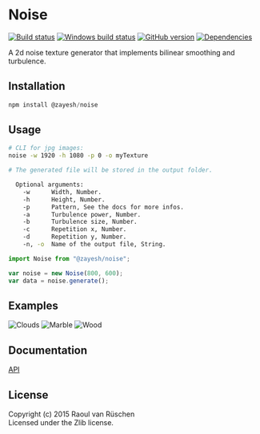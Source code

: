 # Noise
[![Build status](https://travis-ci.org/vanruesc/noise.svg?branch=master)](https://travis-ci.org/vanruesc/noise) 
[![Windows build status](https://ci.appveyor.com/api/projects/status/1vnesrjt9xcvs9y2?svg=true)](https://ci.appveyor.com/project/vanruesc/noise) 
[![GitHub version](https://badge.fury.io/gh/vanruesc%2Fnoise.svg)](http://badge.fury.io/gh/vanruesc%2Fnoise) 
[![Dependencies](https://david-dm.org/vanruesc/noise.svg?branch=master)](https://david-dm.org/vanruesc/noise)

A 2d noise texture generator that implements bilinear smoothing and turbulence.


## Installation

```javascript
npm install @zayesh/noise
``` 


## Usage

```sh
# CLI for jpg images:
noise -w 1920 -h 1080 -p 0 -o myTexture

# The generated file will be stored in the output folder.
```

```sh
  Optional arguments:
    -w      Width, Number.
    -h      Height, Number.
    -p      Pattern, See the docs for more infos.
    -a      Turbulence power, Number.
    -b      Turbulence size, Number.
    -c      Repetition x, Number.
    -d      Repetition y, Number.
    -n, -o  Name of the output file, String.
```

```javascript
import Noise from "@zayesh/noise";

var noise = new Noise(800, 600);
var data = noise.generate();
```


## Examples

![Clouds](http://vanruesc.github.io/noise/output/clouds.jpg)
![Marble](http://vanruesc.github.io/noise/output/marble.jpg)
![Wood](http://vanruesc.github.io/noise/output/wood.jpg)


## Documentation

[API](http://vanruesc.github.io/noise/docs)


## License

Copyright (c) 2015 Raoul van Rüschen  
Licensed under the Zlib license.
